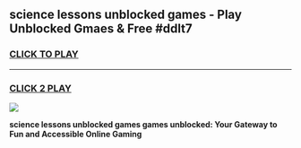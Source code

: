
## science lessons unblocked games - Play Unblocked Gmaes & Free #ddlt7
<h3>
<a href="https://news.freeplayer.one?title=science_lessons_unblocked_games&ref=26F">CLICK TO PLAY</a></h3>
<hr>

<h3>
<a href="https://news.freeplayer.one?title=science_lessons_unblocked_games&ref=26F">CLICK 2 PLAY</a>
  
</h3>

<a href="https://news.freeplayer.one?title=science_lessons_unblocked_games&ref=26F/"><img src="https://clearcache.store/games.png"></a>


**science lessons unblocked games games unblocked: Your Gateway to Fun and Accessible Online Gaming**
